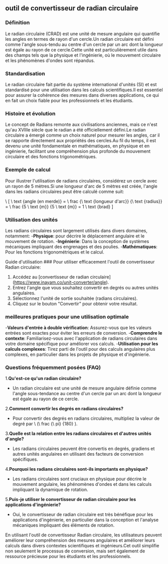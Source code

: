 ## outil de convertisseur de radian circulaire

### Définition
Le radian circulaire (CRAD) est une unité de mesure angulaire qui quantifie les angles en termes de rayon d'un cercle.Un radian circulaire est défini comme l'angle sous-tendu au centre d'un cercle par un arc dont la longueur est égale au rayon de ce cercle.Cette unité est particulièrement utile dans des champs tels que la physique et l'ingénierie, où le mouvement circulaire et les phénomènes d'ondes sont répandus.

### Standardisation
Le radian circulaire fait partie du système international d'unités (SI) et est standardisé pour une utilisation dans les calculs scientifiques.Il est essentiel pour assurer la cohérence des mesures dans diverses applications, ce qui en fait un choix fiable pour les professionnels et les étudiants.

### Histoire et évolution
Le concept de Radians remonte aux civilisations anciennes, mais ce n'est qu'au XVIIIe siècle que le radian a été officiellement défini.Le radian circulaire a émergé comme un choix naturel pour mesurer les angles, car il se rapporte directement aux propriétés des cercles.Au fil du temps, il est devenu une unité fondamentale en mathématiques, en physique et en ingénierie, facilitant une compréhension plus profonde du mouvement circulaire et des fonctions trigonométriques.

### Exemple de calcul
Pour illustrer l'utilisation de radians circulaires, considérez un cercle avec un rayon de 5 mètres.Si une longueur d'arc de 5 mètres est créée, l'angle dans les radians circulaires peut être calculé comme suit:

\ [
\ text {angle (en merde)} = \ frac {\ text {longueur d'arc}} {\ text {radius}} = \ frac {5 \ text {m}} {5 \ text {m}} = 1 \ text {brad}
\]

### Utilisation des unités
Les radians circulaires sont largement utilisés dans divers domaines, notamment:
-**Physique**: pour décrire le déplacement angulaire et le mouvement de rotation.
-**Ingénierie**: Dans la conception de systèmes mécaniques impliquant des engrenages et des poulies.
-**Mathématiques**: Pour les fonctions trigonométriques et le calcul.

Guide d'utilisation ###
Pour utiliser efficacement l'outil de convertisseur Radian circulaire:
1. Accédez au [convertisseur de radian circulaire] (https://www.inayam.co/unit-converter/angle).
2. Entrez l'angle que vous souhaitez convertir en degrés ou autres unités angulaires.
3. Sélectionnez l'unité de sortie souhaitée (radians circulaires).
4. Cliquez sur le bouton "Convertir" pour obtenir votre résultat.

### meilleures pratiques pour une utilisation optimale
-**Valeurs d'entrée à double vérification**: Assurez-vous que les valeurs entrées sont exactes pour éviter les erreurs de conversion.
-**Comprendre le contexte**: Familiarisez-vous avec l'application de radians circulaires dans votre domaine spécifique pour améliorer vos calculs.
-**Utilisation pour les calculs complexes**: Tirez parti de l'outil pour des calculs angulaires plus complexes, en particulier dans les projets de physique et d'ingénierie.

### Questions fréquemment posées (FAQ)

1.**Qu'est-ce qu'un radian circulaire?**
- Un radian circulaire est une unité de mesure angulaire définie comme l'angle sous-tendance au centre d'un cercle par un arc dont la longueur est égale au rayon de ce cercle.

2.**Comment convertir les degrés en radians circulaires?**
- Pour convertir des degrés en radians circulaires, multipliez la valeur de degré par \ (\ frac {\ pi} {180} \).

3.**Quelle est la relation entre les radians circulaires et d'autres unités d'angle?**
- Les radians circulaires peuvent être convertis en degrés, gradiens et autres unités angulaires en utilisant des facteurs de conversion spécifiques.

4.**Pourquoi les radians circulaires sont-ils importants en physique?**
- Les radians circulaires sont cruciaux en physique pour décrire le mouvement angulaire, les phénomènes d'ondes et dans les calculs impliquant la dynamique de rotation.

5.**Puis-je utiliser le convertisseur de radian circulaire pour les applications d'ingénierie?**
- Oui, le convertisseur de radian circulaire est très bénéfique pour les applications d'ingénierie, en particulier dans la conception et l'analyse mécaniques impliquant des éléments de rotation.

En utilisant l'outil de convertisseur Radian circulaire, les utilisateurs peuvent améliorer leur compréhension des mesures angulaires et améliorer leurs calculs dans divers contextes scientifiques et ingénieurs.Cet outil simplifie non seulement le processus de conversion, mais sert également de ressource précieuse pour les étudiants et les professionnels.